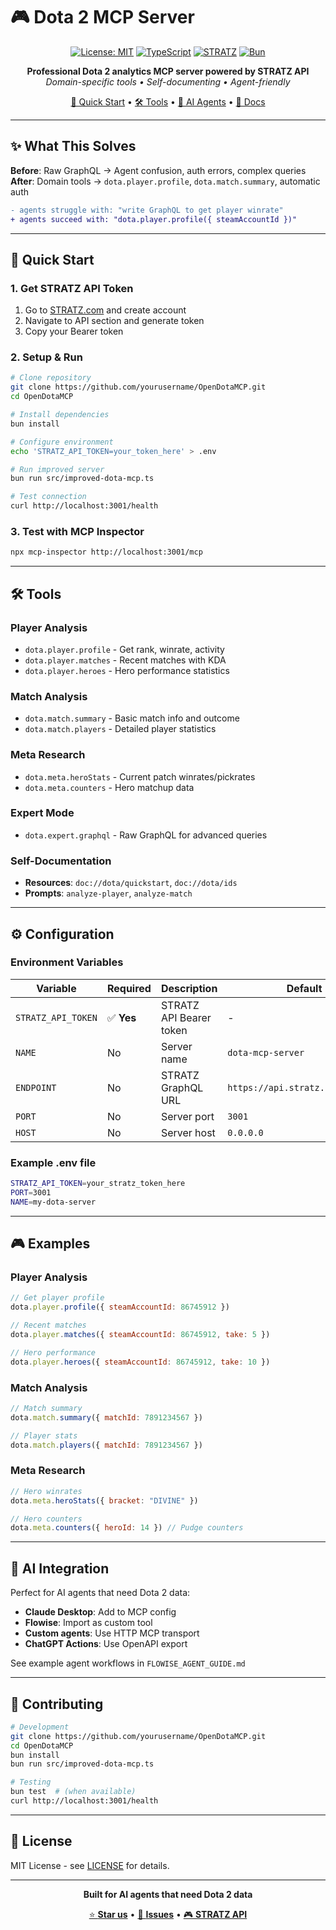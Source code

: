 # 🎮 Dota 2 MCP Server

<div align="center">

[![License: MIT](https://img.shields.io/badge/License-MIT-yellow.svg?style=for-the-badge)](https://opensource.org/licenses/MIT)
[![TypeScript](https://img.shields.io/badge/TypeScript-007ACC?style=for-the-badge&logo=typescript&logoColor=white)](https://www.typescriptlang.org/)
[![STRATZ](https://img.shields.io/badge/STRATZ-FF6B35?style=for-the-badge&logo=dota2&logoColor=white)](https://stratz.com/)
[![Bun](https://img.shields.io/badge/Bun-%23000000.svg?style=for-the-badge&logo=bun&logoColor=white)](https://bun.sh/)

**Professional Dota 2 analytics MCP server powered by STRATZ API**  
*Domain-specific tools • Self-documenting • Agent-friendly*

[🚀 Quick Start](#quick-start) • [🛠️ Tools](#tools) • [🤖 AI Agents](#ai-integration) • [📖 Docs](#documentation)

</div>

---

## ✨ What This Solves

**Before**: Raw GraphQL → Agent confusion, auth errors, complex queries  
**After**: Domain tools → `dota.player.profile`, `dota.match.summary`, automatic auth

```diff
- agents struggle with: "write GraphQL to get player winrate" 
+ agents succeed with: "dota.player.profile({ steamAccountId })"
```

---

## 🚀 Quick Start

### 1. **Get STRATZ API Token**
1. Go to [STRATZ.com](https://stratz.com/) and create account
2. Navigate to API section and generate token
3. Copy your Bearer token

### 2. **Setup & Run**

```bash
# Clone repository
git clone https://github.com/yourusername/OpenDotaMCP.git
cd OpenDotaMCP

# Install dependencies
bun install

# Configure environment
echo 'STRATZ_API_TOKEN=your_token_here' > .env

# Run improved server
bun run src/improved-dota-mcp.ts

# Test connection
curl http://localhost:3001/health
```

### 3. **Test with MCP Inspector**
```bash
npx mcp-inspector http://localhost:3001/mcp
```

---

## 🛠️ Tools

### **Player Analysis**
- `dota.player.profile` - Get rank, winrate, activity
- `dota.player.matches` - Recent matches with KDA
- `dota.player.heroes` - Hero performance statistics

### **Match Analysis**  
- `dota.match.summary` - Basic match info and outcome
- `dota.match.players` - Detailed player statistics

### **Meta Research**
- `dota.meta.heroStats` - Current patch winrates/pickrates
- `dota.meta.counters` - Hero matchup data

### **Expert Mode**
- `dota.expert.graphql` - Raw GraphQL for advanced queries

### **Self-Documentation**
- **Resources**: `doc://dota/quickstart`, `doc://dota/ids`
- **Prompts**: `analyze-player`, `analyze-match`

---

## ⚙️ Configuration

### Environment Variables

| Variable | Required | Description | Default |
|----------|----------|-------------|---------|
| `STRATZ_API_TOKEN` | ✅ **Yes** | STRATZ API Bearer token | - |
| `NAME` | No | Server name | `dota-mcp-server` |
| `ENDPOINT` | No | STRATZ GraphQL URL | `https://api.stratz.com/graphql` |
| `PORT` | No | Server port | `3001` |
| `HOST` | No | Server host | `0.0.0.0` |

### Example .env file
```bash
STRATZ_API_TOKEN=your_stratz_token_here
PORT=3001
NAME=my-dota-server
```

---

## 🎮 Examples

### Player Analysis
```javascript
// Get player profile
dota.player.profile({ steamAccountId: 86745912 })

// Recent matches
dota.player.matches({ steamAccountId: 86745912, take: 5 })

// Hero performance
dota.player.heroes({ steamAccountId: 86745912, take: 10 })
```

### Match Analysis
```javascript
// Match summary
dota.match.summary({ matchId: 7891234567 })

// Player stats
dota.match.players({ matchId: 7891234567 })
```

### Meta Research
```javascript
// Hero winrates
dota.meta.heroStats({ bracket: "DIVINE" })

// Hero counters
dota.meta.counters({ heroId: 14 }) // Pudge counters
```

---

## 🤖 AI Integration

Perfect for AI agents that need Dota 2 data:

- **Claude Desktop**: Add to MCP config
- **Flowise**: Import as custom tool
- **Custom agents**: Use HTTP MCP transport
- **ChatGPT Actions**: Use OpenAPI export

See example agent workflows in `FLOWISE_AGENT_GUIDE.md`

---

## 🤝 Contributing

```bash
# Development
git clone https://github.com/yourusername/OpenDotaMCP.git
cd OpenDotaMCP
bun install
bun run src/improved-dota-mcp.ts

# Testing
bun test  # (when available)
curl http://localhost:3001/health
```

---

## 📄 License

MIT License - see [LICENSE](LICENSE) for details.

---

<div align="center">

**Built for AI agents that need Dota 2 data**

[⭐ **Star us**](https://github.com/yourusername/OpenDotaMCP) • [🐛 **Issues**](https://github.com/yourusername/OpenDotaMCP/issues) • [🎮 **STRATZ API**](https://stratz.com/api)

</div>